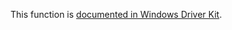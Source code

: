 This function is [documented in Windows Driver Kit](https://learn.microsoft.com/en-us/windows-hardware/drivers/ddi/wdm/nf-wdm-rtlushortbyteswap).
